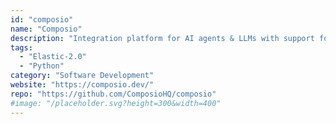 ```yaml
---
id: "composio"
name: "Composio"
description: "Integration platform for AI agents & LLMs with support for 250+ apps and custom tools."
tags:
  - "Elastic-2.0"
  - "Python"
category: "Software Development"
website: "https://composio.dev/"
repo: "https://github.com/ComposioHQ/composio"
#image: "/placeholder.svg?height=300&width=400"
---
```


